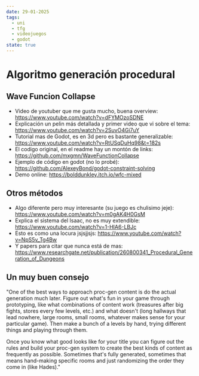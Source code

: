```yaml
---
date: 29-01-2025
tags:
  - uni
  - tfg
  - videojuegos
  - godot
state: true
---
```

# Algoritmo generación procedural

## Wave Funcion Collapse

- Video de youtuber que me gusta mucho, buena overview: https://www.youtube.com/watch?v=dFYMOzoSDNE
- Explicación un pelin más detallada y primer video que vi sobre el tema: https://www.youtube.com/watch?v=2SuvO4Gi7uY
- Tutorial mas de Godot, es en 3d pero es bastante generalizable: https://www.youtube.com/watch?v=RtUSqDuHq98&t=182s
- El codigo original, en el readme hay un montón de links: https://github.com/mxgmn/WaveFunctionCollapse
- Ejemplo de código en godot (no lo probé): https://github.com/AlexeyBond/godot-constraint-solving
- Demo online: https://bolddunkley.itch.io/wfc-mixed

## Otros métodos

- Algo diferente pero muy interesante (su juego es chulisimo jeje): https://www.youtube.com/watch?v=m0gAK4H0GsM
- Explica el sistema del Isaac, no es muy extendible: https://www.youtube.com/watch?v=1-HIA6-LBJc
- Esto es como una locura jsjsjjsjs: https://www.youtube.com/watch?v=NpS5v_Tg4Bw
- Y papers para citar que nunca está de mas: https://www.researchgate.net/publication/260800341_Procedural_Generation_of_Dungeons

## Un muy buen consejo

"One of the best ways to approach proc-gen content is do the actual generation much later. Figure out what's fun in your game through prototyping, like what combinations of content work (treasures after big fights, stores every few levels, etc.) and what doesn't (long hallways that lead nowhere, large rooms, small rooms, whatever makes sense for your particular game). Then make a bunch of a levels by hand, trying different things and playing through them.

Once you know what good looks like for your title you can figure out the rules and build your proc-gen system to create the best kinds of content as frequently as possible. Sometimes that's fully generated, sometimes that means hand-making specific rooms and just randomizing the order they come in (like Hades)."
